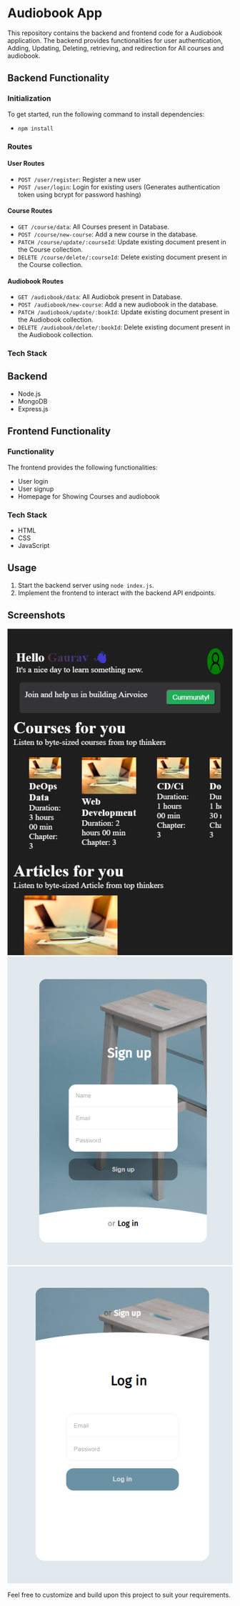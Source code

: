 # Audiobook App 

This repository contains the backend and frontend code for a Audiobook application. 
The backend provides functionalities for user authentication, Adding, Updating, Deleting, retrieving, and redirection for All courses and audiobook.

## Backend Functionality

### Initialization
To get started, run the following command to install dependencies:
 - `npm install`
 
### Routes

#### User Routes
- `POST /user/register`: Register a new user
- `POST /user/login`: Login for existing users (Generates authentication token using bcrypt for password hashing)

#### Course Routes
- `GET /course/data`: All Courses present in Database.
- `POST /course/new-course`: Add a new course in the database.
- `PATCH /course/update/:courseId`: Update existing document present in the Course collection.
- `DELETE /course/delete/:courseId`: Delete existing document present in the Course collection.

#### Audiobook Routes
- `GET /audiobook/data`: All Audiobok present in Database.
- `POST /audiobook/new-course`: Add a new audiobook in the database.
- `PATCH /audiobook/update/:bookId`: Update existing document present in the Audiobook collection.
- `DELETE /audiobook/delete/:bookId`: Delete existing document present in the Audiobook collection.


### Tech Stack

## Backend
- Node.js
- MongoDB
- Express.js

## Frontend Functionality

### Functionality
The frontend provides the following functionalities:
- User login
- User signup
- Homepage for Showing Courses and audiobook

### Tech Stack
- HTML
- CSS
- JavaScript

## Usage
1. Start the backend server using `node index.js`.
2. Implement the frontend to interact with the backend API endpoints.

## Screenshots
![Home Page](/Images/HomePage.png)
![Signup Page](/Images/signupPage.png)
![Login Page](/Images/loginPage.png)

Feel free to customize and build upon this project to suit your requirements.
